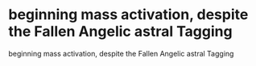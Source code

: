 # beginning mass activation, despite the Fallen Angelic astral Tagging

beginning mass activation, despite the Fallen Angelic astral Tagging